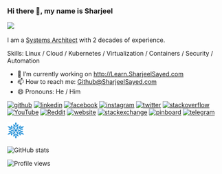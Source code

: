 ### Hi there 👋, my name is Sharjeel
![](http://SharjeelSayed.com)

I am a [Systems Architect](https://en.wikipedia.org/wiki/Systems_architect) with 2 decades of experience.

Skills: Linux / Cloud / Kubernetes / Virtualization / Containers / Security / Automation 

- 🔭 I’m currently working on http://Learn.SharjeelSayed.com 
- 📫 How to reach me: Github@SharjeelSayed.com 
- 😄 Pronouns: He / Him 


[<img src='https://cdn.jsdelivr.net/npm/simple-icons@3.0.1/icons/github.svg' alt='github' height='40'>](https://github.com/SharjeelSayed)  [<img src='https://cdn.jsdelivr.net/npm/simple-icons@3.0.1/icons/linkedin.svg' alt='linkedin' height='40'>](https://www.linkedin.com/in/SharjeelSayed/)  [<img src='https://cdn.jsdelivr.net/npm/simple-icons@3.0.1/icons/facebook.svg' alt='facebook' height='40'>](https://www.facebook.com/SharjeelSayed)  [<img src='https://cdn.jsdelivr.net/npm/simple-icons@3.0.1/icons/instagram.svg' alt='instagram' height='40'>](https://www.instagram.com/SharjeelSayed/)  [<img src='https://cdn.jsdelivr.net/npm/simple-icons@3.0.1/icons/twitter.svg' alt='twitter' height='40'>](https://twitter.com/SharjeelSayed)  [<img src='https://cdn.jsdelivr.net/npm/simple-icons@3.0.1/icons/stackoverflow.svg' alt='stackoverflow' height='40'>](https://stackoverflow.com/users/11065)  [<img src='https://cdn.jsdelivr.net/npm/simple-icons@3.0.1/icons/youtube.svg' alt='YouTube' height='40'>](https://www.youtube.com/channel/UCWj0bwxHxOBha4GkGABZPLQ)  [<img src='https://cdn.jsdelivr.net/npm/simple-icons@3.0.1/icons/reddit.svg' alt='Reddit' height='40'>](https://www.reddit.com/user/SharjeelSayed)  [<img src='https://cdn.jsdelivr.net/npm/simple-icons@3.0.1/icons/icloud.svg' alt='website' height='40'>](http://SharjeelSayed.com)  [<img src='https://cdn.jsdelivr.net/npm/simple-icons@3.0.1/icons/stackexchange.svg' alt='stackexchange' height='40'>](https://stackexchange.com/users/6550/sharjeel)  [<img src='https://cdn.jsdelivr.net/npm/simple-icons@3.0.1/icons/pinboard.svg' alt='pinboard' height='40'>](https://pinboard.in/u:sharjeelsayed)  [<img src='https://cdn.jsdelivr.net/npm/simple-icons@3.0.1/icons/telegram.svg' alt='telegram' height='40'>](https://t.me/sharjeelsayed)  

<a href='https://archiveprogram.github.com/'><img src='https://raw.githubusercontent.com/acervenky/animated-github-badges/master/assets/acbadge.gif' width='40' height='40'></a> 

![GitHub stats](https://github-readme-stats.vercel.app/api?username=SharjeelSayed&show_icons=true)  

![Profile views](https://gpvc.arturio.dev/SharjeelSayed)

